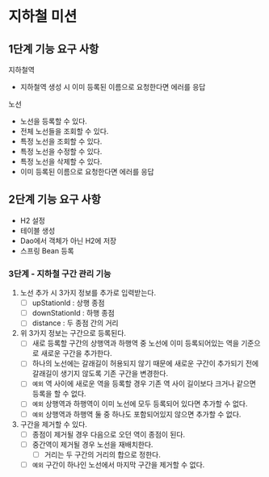 # 지하철 미션


## 1단계 기능 요구 사항

지하철역
- 지하철역 생성 시 이미 등록된 이름으로 요청한다면 에러를 응답

노선
- 노선을 등록할 수 있다.
- 전체 노선들을 조회할 수 있다.
- 특정 노선을 조회할 수 있다.
- 특정 노선을 수정할 수 있다.
- 특정 노선을 삭제할 수 있다.
- 이미 등록된 이름으로 요청한다면 에러를 응답

## 2단계 기능 요구 사항

- H2 설정
- 테이블 생성
- Dao에서 객체가 아닌 H2에 저장
- 스프링 Bean 등록

### 3단계 - 지하철 구간 관리 기능
1. 노선 추가 시 3가지 정보를 추가로 입력받는다.
    - [ ] upStationId : 상행 종점
    - [ ] downStationId : 하행 종점
    - [ ] distance : 두 종점 간의 거리

2. 위 3가지 정보는 구간으로 등록된다.
    - [ ] 새로 등록할 구간의 상행역과 하행역 중 노선에 이미 등록되어있는 역을 기준으로 새로운 구간을 추가한다.
    - [ ] 하나의 노선에는 갈래길이 허용되지 않기 때문에 새로운 구간이 추가되기 전에 갈래길이 생기지 않도록 기존 구간을 변경한다.
    - [ ] `예외` 역 사이에 새로운 역을 등록할 경우 기존 역 사이 길이보다 크거나 같으면 등록을 할 수 없다.
    - [ ] `예외` 상행역과 하행역이 이미 노선에 모두 등록되어 있다면 추가할 수 없다.
    - [ ] `예외` 상행역과 하행역 둘 중 하나도 포함되어있지 않으면 추가할 수 없다.

3. 구간을 제거할 수 있다.
    - [ ] 종점이 제거될 경우 다음으로 오던 역이 종점이 된다.
    - [ ] 중간역이 제거될 경우 노선을 재배치한다.
        - [ ] 거리는 두 구간의 거리의 합으로 정한다.
    - [ ] `예외` 구간이 하나인 노선에서 마지막 구간을 제거할 수 없다.
